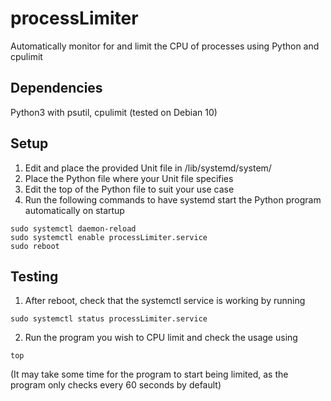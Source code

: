 # processLimiter
Automatically monitor for and limit the CPU of processes using Python and cpulimit

## Dependencies
Python3 with psutil, cpulimit (tested on Debian 10)

## Setup
1. Edit and place the provided Unit file in /lib/systemd/system/
2. Place the Python file where your Unit file specifies
3. Edit the top of the Python file to suit your use case
4. Run the following commands to have systemd start the Python program automatically on startup 
```
sudo systemctl daemon-reload
sudo systemctl enable processLimiter.service
sudo reboot
```

## Testing 
1. After reboot, check that the systemctl service is working by running
```
sudo systemctl status processLimiter.service
```
2. Run the program you wish to CPU limit and check the usage using
```
top
```
(It may take some time for the program to start being limited, as the program only checks every 60 seconds by default)
